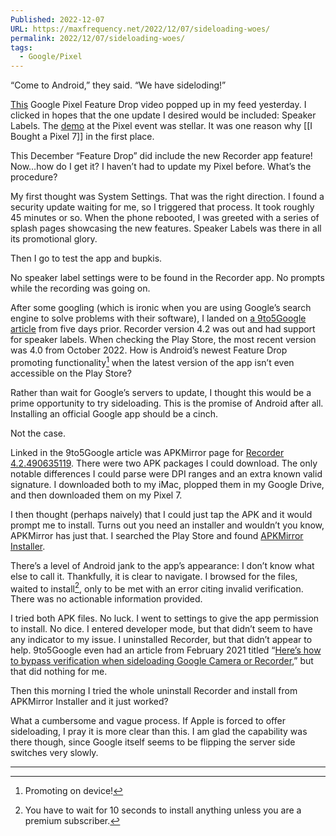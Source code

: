 ```yaml
---
Published: 2022-12-07
URL: https://maxfrequency.net/2022/12/07/sideloading-woes/
permalink: 2022/12/07/sideloading-woes/
tags:
  - Google/Pixel
---
```

“Come to Android,” they said. “We have sideloding!”

[This](https://youtu.be/LZP6Vw6vPUo) Google Pixel Feature Drop video popped up in my feed yesterday. I clicked in hopes that the one update I desired would be included: Speaker Labels. The [demo](https://youtube.com/watch?v=2NGjNQVbydc&t=1537) at the Pixel event was stellar. It was one reason why [[I Bought a Pixel 7]] in the first place.

This December “Feature Drop” did include the new Recorder app feature! Now…how do I get it? I haven’t had to update my Pixel before. What’s the procedure?

My first thought was System Settings. That was the right direction. I found a security update waiting for me, so I triggered that process. It took roughly 45 minutes or so. When the phone rebooted, I was greeted with a series of splash pages showcasing the new features. Speaker Labels was there in all its promotional glory.

Then I go to test the app and bupkis.

No speaker label settings were to be found in the Recorder app. No prompts while the recording was going on.

After some googling (which is ironic when you are using Google’s search engine to solve problems with their software), I landed on [a 9to5Google article](https://9to5google.com/2022/12/01/pixel-recorder-speaker-labels/) from five days prior. Recorder version 4.2 was out and had support for speaker labels. When checking the Play Store, the most recent version was 4.0 from October 2022. How is Android’s newest Feature Drop promoting functionality[^1] when the latest version of the app isn’t even accessible on the Play Store?

Rather than wait for Google’s servers to update, I thought this would be a prime opportunity to try sideloading. This is the promise of Android after all. Installing an official Google app should be a cinch.

Not the case.

Linked in the 9to5Google article was APKMirror page for [Recorder 4.2.490635119](https://www.apkmirror.com/apk/google-inc/google-recorder/google-recorder-4-2-490635119-release/). There were two APK packages I could download. The only notable differences I could parse were DPI ranges and an extra known valid signature. I downloaded both to my iMac, plopped them in my Google Drive, and then downloaded them on my Pixel 7.

I then thought (perhaps naively) that I could just tap the APK and it would prompt me to install. Turns out you need an installer and wouldn’t you know, APKMirror has just that. I searched the Play Store and found [APKMirror Installer](https://play.google.com/store/apps/details?id=com.apkmirror.helper.prod&hl=en_US&gl=US).

There’s a level of Android jank to the app’s appearance: I don’t know what else to call it. Thankfully, it is clear to navigate. I browsed for the files, waited to install[^2], only to be met with an error citing invalid verification. There was no actionable information provided.

I tried both APK files. No luck. I went to settings to give the app permission to install. No dice. I entered developer mode, but that didn’t seem to have any indicator to my issue. I uninstalled Recorder, but that didn’t appear to help. 9to5Google even had an article from February 2021 titled “[Here’s how to bypass verification when sideloading Google Camera or Recorder](https://9to5google.com/2021/02/08/how-to-bypass-verification-sideload-google-camera/),” but that did nothing for me.

Then this morning I tried the whole uninstall Recorder and install from APKMirror Installer and it just worked?

What a cumbersome and vague process. If Apple is forced to offer sideloading, I pray it is more clear than this. I am glad the capability was there though, since Google itself seems to be flipping the server side switches very slowly.

---
[^1]: Promoting on device!
[^2]: You have to wait for 10 seconds to install anything unless you are a premium subscriber.